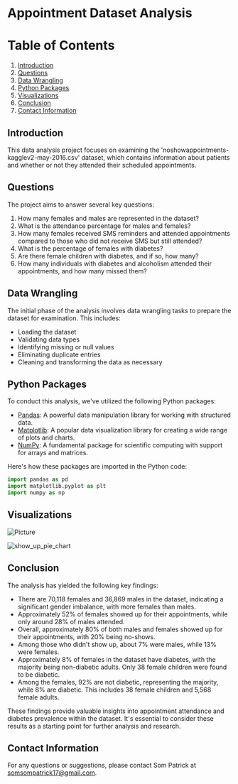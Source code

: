 # Appointment Dataset Analysis

# Table of Contents

1. [Introduction](#introduction)
2. [Questions](#questions)
3. [Data Wrangling](#data-wrangling)
4. [Python Packages](#python-packages) 
5. [Visualizations](#visualizations)
6. [Conclusion](#conclusion)
7. [Contact Information](#contact-information)


## Introduction <a name="introduction"></a>
This data analysis project focuses on examining the 'noshowappointments-kagglev2-may-2016.csv' dataset, which contains information about patients and whether or not they attended their scheduled appointments.


## Questions <a name="questions"></a>
The project aims to answer several key questions:
1. How many females and males are represented in the dataset?
2. What is the attendance percentage for males and females?
3. How many females received SMS reminders and attended appointments compared to those who did not receive SMS but still attended?
4. What is the percentage of females with diabetes?
5. Are there female children with diabetes, and if so, how many?
6. How many individuals with diabetes and alcoholism attended their appointments, and how many missed them?


## Data Wrangling <a name="data-wrangling"></a>
The initial phase of the analysis involves data wrangling tasks to prepare the dataset for examination. This includes:
- Loading the dataset
- Validating data types
- Identifying missing or null values
- Eliminating duplicate entries
- Cleaning and transforming the data as necessary

## Python Packages <a name="python-packages"></a>
To conduct this analysis, we've utilized the following Python packages:

- [Pandas](https://pandas.pydata.org/): A powerful data manipulation library for working with structured data.
- [Matplotlib](https://matplotlib.org/): A popular data visualization library for creating a wide range of plots and charts.
- [NumPy](https://numpy.org/): A fundamental package for scientific computing with support for arrays and matrices.


Here's how these packages are imported in the Python code:

```python
import pandas as pd
import matplotlib.pyplot as plt
import numpy as np
```



## Visualizations <a name="visualizations"></a>

![Picture](https://github.com/zanxibar/Appointment-Data-Analysis-Project/assets/78570289/af7e66ba-2f2c-43c9-889b-e4f054e932f2)


![show_up_pie_chart](https://github.com/zanxibar/Appointment-Data-Analysis-Project/assets/78570289/ba39bd45-2c58-48b3-ae99-4d661db8ef96)





## Conclusion <a name="conclusion"></a>

The analysis has yielded the following key findings:

- There are 70,118 females and 36,869 males in the dataset, indicating a significant gender imbalance, with more females than males.
- Approximately 52% of females showed up for their appointments, while only around 28% of males attended.
- Overall, approximately 80% of both males and females showed up for their appointments, with 20% being no-shows.
- Among those who didn't show up, about 7% were males, while 13% were females.
- Approximately 8% of females in the dataset have diabetes, with the majority being non-diabetic adults. Only 38 female children were found to be diabetic.
- Among the females, 92% are not diabetic, representing the majority, while 8% are diabetic. This includes 38 female children and 5,568 female adults.

These findings provide valuable insights into appointment attendance and diabetes prevalence within the dataset. It's essential to consider these results as a starting point for further analysis and research.



## Contact Information <a name="contact-information"></a>
For any questions or suggestions, please contact Som Patrick at [somsompatrick17@gmail.com](mailto:somsompatrick17@gmail.com).
